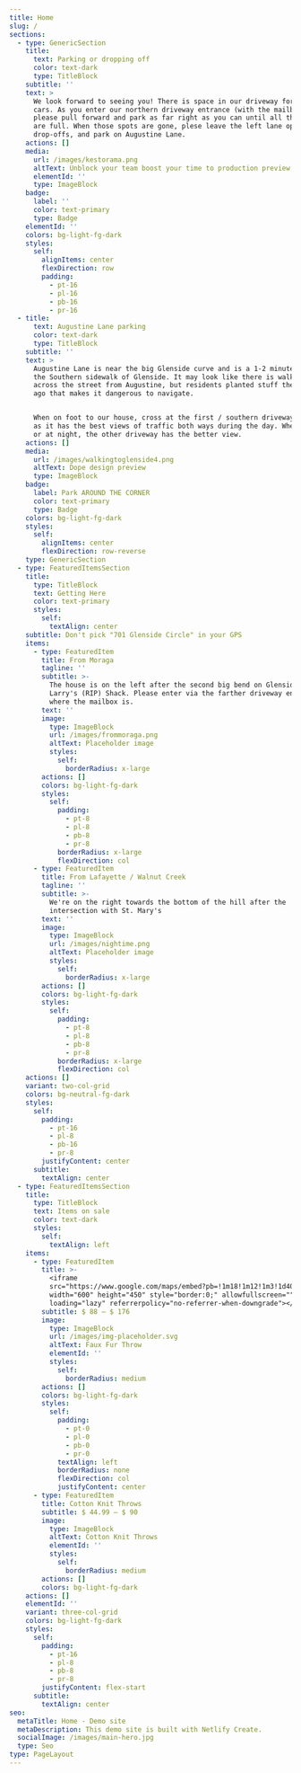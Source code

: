 ```yaml
---
title: Home
slug: /
sections:
  - type: GenericSection
    title:
      text: Parking or dropping off
      color: text-dark
      type: TitleBlock
    subtitle: ''
    text: >
      We look forward to seeing you! There is space in our driveway for 8-10
      cars. As you enter our northern driveway entrance (with the mailbox)
      please pull forward and park as far right as you can until all those spots
      are full. When those spots are gone, plese leave the left lane open for
      drop-offs, and park on Augustine Lane.
    actions: []
    media:
      url: /images/kestorama.png
      altText: Unblock your team boost your time to production preview
      elementId: ''
      type: ImageBlock
    badge:
      label: ''
      color: text-primary
      type: Badge
    elementId: ''
    colors: bg-light-fg-dark
    styles:
      self:
        alignItems: center
        flexDirection: row
        padding:
          - pt-16
          - pl-16
          - pb-16
          - pr-16
  - title:
      text: Augustine Lane parking
      color: text-dark
      type: TitleBlock
    subtitle: ''
    text: >
      Augustine Lane is near the big Glenside curve and is a 1-2 minute walk on
      the Southern sidewalk of Glenside. It may look like there is walking space
      across the street from Augustine, but residents planted stuff there long
      ago that makes it dangerous to navigate.


      When on foot to our house, cross at the first / southern driveway entrance
      as it has the best views of traffic both ways during the day. When leaving
      or at night, the other driveway has the better view.
    actions: []
    media:
      url: /images/walkingtoglenside4.png
      altText: Dope design preview
      type: ImageBlock
    badge:
      label: Park AROUND THE CORNER
      color: text-primary
      type: Badge
    colors: bg-light-fg-dark
    styles:
      self:
        alignItems: center
        flexDirection: row-reverse
    type: GenericSection
  - type: FeaturedItemsSection
    title:
      type: TitleBlock
      text: Getting Here
      color: text-primary
      styles:
        self:
          textAlign: center
    subtitle: Don't pick "701 Glenside Circle" in your GPS
    items:
      - type: FeaturedItem
        title: From Moraga
        tagline: ''
        subtitle: >-
          The house is on the left after the second big bend on Glenside, past
          Larry's (RIP) Shack. Please enter via the farther driveway entrance
          where the mailbox is.
        text: ''
        image:
          type: ImageBlock
          url: /images/frommoraga.png
          altText: Placeholder image
          styles:
            self:
              borderRadius: x-large
        actions: []
        colors: bg-light-fg-dark
        styles:
          self:
            padding:
              - pt-8
              - pl-8
              - pb-8
              - pr-8
            borderRadius: x-large
            flexDirection: col
      - type: FeaturedItem
        title: From Lafayette / Walnut Creek
        tagline: ''
        subtitle: >-
          We're on the right towards the bottom of the hill after the
          intersection with St. Mary's
        text: ''
        image:
          type: ImageBlock
          url: /images/nightime.png
          altText: Placeholder image
          styles:
            self:
              borderRadius: x-large
        actions: []
        colors: bg-light-fg-dark
        styles:
          self:
            padding:
              - pt-8
              - pl-8
              - pb-8
              - pr-8
            borderRadius: x-large
            flexDirection: col
    actions: []
    variant: two-col-grid
    colors: bg-neutral-fg-dark
    styles:
      self:
        padding:
          - pt-16
          - pl-8
          - pb-16
          - pr-8
        justifyContent: center
      subtitle:
        textAlign: center
  - type: FeaturedItemsSection
    title:
      type: TitleBlock
      text: Items on sale
      color: text-dark
      styles:
        self:
          textAlign: left
    items:
      - type: FeaturedItem
        title: >-
          <iframe
          src="https://www.google.com/maps/embed?pb=!1m18!1m12!1m3!1d4031.0045202864526!2d-122.095029!3d37.8754846!2m3!1f0!2f0!3f0!3m2!1i1024!2i768!4f13.1!3m3!1m2!1s0x8085620602cc27a5%3A0xec200f8deb199af9!2s701%20Glenside%20Dr%2C%20Lafayette%2C%20CA%2094549!5e1!3m2!1sen!2sus!4v1737336695997!5m2!1sen!2sus"
          width="600" height="450" style="border:0;" allowfullscreen=""
          loading="lazy" referrerpolicy="no-referrer-when-downgrade"></iframe>
        subtitle: $ 88 – $ 176
        image:
          type: ImageBlock
          url: /images/img-placeholder.svg
          altText: Faux Fur Throw
          elementId: ''
          styles:
            self:
              borderRadius: medium
        actions: []
        colors: bg-light-fg-dark
        styles:
          self:
            padding:
              - pt-0
              - pl-0
              - pb-0
              - pr-0
            textAlign: left
            borderRadius: none
            flexDirection: col
            justifyContent: center
      - type: FeaturedItem
        title: Cotton Knit Throws
        subtitle: $ 44.99 – $ 90
        image:
          type: ImageBlock
          altText: Cotton Knit Throws
          elementId: ''
          styles:
            self:
              borderRadius: medium
        actions: []
        colors: bg-light-fg-dark
    actions: []
    elementId: ''
    variant: three-col-grid
    colors: bg-light-fg-dark
    styles:
      self:
        padding:
          - pt-16
          - pl-8
          - pb-8
          - pr-8
        justifyContent: flex-start
      subtitle:
        textAlign: center
seo:
  metaTitle: Home - Demo site
  metaDescription: This demo site is built with Netlify Create.
  socialImage: /images/main-hero.jpg
  type: Seo
type: PageLayout
---
```

